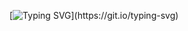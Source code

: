 [![Typing SVG](https://readme-typing-svg.demolab.com?font=Montserrat&weight=700&size=40&duration=4500&pause=&center=true&vCenter=true&width=900&height=100&lines=Hi%2C+I'm+RobuxTRex.;Hi%2C+I+make+Unity+Games.;Hi%2C+I+make+Roblox+Games.;Hi%2C+I+make+YouTube+Videos.;Hi%2C+I+make+Modifications+to+Games!;Hi%2C+I+make+Discord+Bots+with+Octocord!;Hi%2C+I+am+a+GitHub+User.;Hi%2C+I+am+Sulphur%231234+on+Discord!)](https://git.io/typing-svg)
